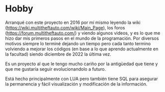 # Hobby
Arranqué con este proyecto en 2016 por mí mismo leyendo la wiki (https://wiki.multitheftauto.com/wiki/Main_Page), los foros (https://forum.multitheftauto.com/) y viendo algunos videos, y es lo que me hizo dar mis primeros pasos en el mundo de la programación. Por diversos motivos siempre lo terminé dejando un tiempo pero cada tanto termino volviendo a mejorar los códigos (en base a lo que aprendo actualmente en la facultad) siendo diciembre de 2022 la última vez. 

Es un proyecto al que le tengo mucho cariño por la antigüedad que tiene y que me gustaría seguir evolucionandolo a futuro.

Está hecho principalmente con LUA pero también tiene SQL para asegurar la permanencia y fácil visualización y modificación de la información.
